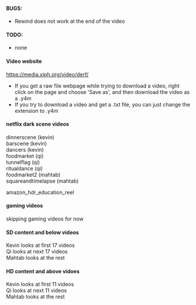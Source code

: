 #### BUGS:

- Rewind does not work at the end of the video

#### TODO:

- none

#### Video website
https://media.xiph.org/video/derf/

- If you get a raw file webpage while trying to download a video, right click on the page and choose 'Save as', and then download the video as a .y4m
- If you try to download a video and get a .txt file, you can just change the extension to .y4m

#### netflix dark scene videos  
dinnerscene (kevin)  
barscene (kevin)  
dancers (kevin)  
foodmarket (qi)  
tunnelflag (qi)  
ritualdance (qi)  
foodmarket2 (mahtab)  
squareandtimelapse (mahtab)  

amazon_hdr_education_reel

#### gaming videos  
skipping gaming videos for now  


#### SD content and below videos  
Kevin looks at first 17 videos  
Qi  looks at next 17 videos  
Mahtab looks at the rest  

#### HD content and above vidoes  
Kevin looks at first 11 videos  
Qi looks at next 11 videos  
Mahtab looks at the rest